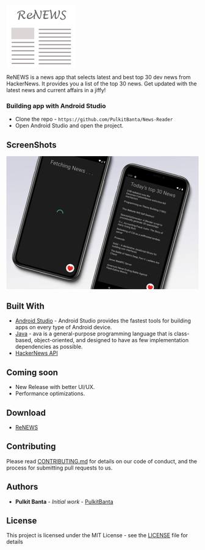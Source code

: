 ![ReNEWS](Design/logo.png "ReNEWS")


ReNEWS is a news app that selects latest and best top 30 dev news from HackerNews. It provides you a list of the top 30 news. Get updated with the latest news and current affairs in a jiffy!

### Building app with Android Studio

* Clone the repo - `https://github.com/PulkitBanta/News-Reader`
* Open Android Studio and open the project.

## ScreenShots
![Home](Screenshots/main.png)

## Built With

* [Android Studio](https://developer.android.com/) - Android Studio provides the fastest tools for building apps on every type of Android device.
* [Java](https://www.java.com/en/) - ava is a general-purpose programming language that is class-based, object-oriented, and designed to have as few implementation dependencies as possible.
* [HackerNews API](https://github.com/HackerNews/API)

## Coming soon

* New Release with better UI/UX.
* Performance optimizations.

## Download

* [ReNEWS](https://github.com/PulkitBanta/ReNews/releases/tag/1.0.0)

## Contributing

Please read [CONTRIBUTING.md](CONTRIBUTING.md) for details on our code of conduct, and the process for submitting pull requests to us.

## Authors

* **Pulkit Banta** - *Initial work* - [PulkitBanta](https://github.com/PulkitBanta)

## License

This project is licensed under the MIT License - see the [LICENSE](LICENSE) file for details
